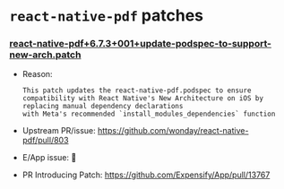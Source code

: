 # `react-native-pdf` patches

### [react-native-pdf+6.7.3+001+update-podspec-to-support-new-arch.patch](react-native-pdf+6.7.3+001+update-podspec-to-support-new-arch.patch)

- Reason:

    ```
    This patch updates the react-native-pdf.podspec to ensure compatibility with React Native's New Architecture on iOS by replacing manual dependency declarations
    with Meta's recommended `install_modules_dependencies` function
    ```

- Upstream PR/issue: https://github.com/wonday/react-native-pdf/pull/803
- E/App issue: 🛑
- PR Introducing Patch: https://github.com/Expensify/App/pull/13767
